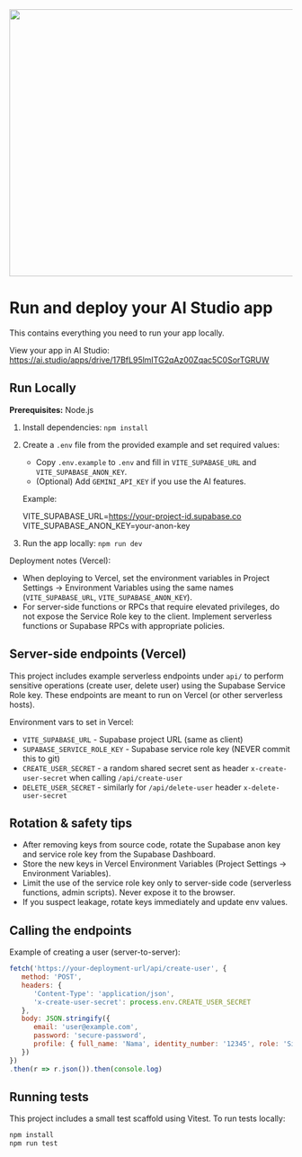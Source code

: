 <div align="center">
<img width="1200" height="475" alt="GHBanner" src="https://github.com/user-attachments/assets/0aa67016-6eaf-458a-adb2-6e31a0763ed6" />
</div>

# Run and deploy your AI Studio app

This contains everything you need to run your app locally.

View your app in AI Studio: https://ai.studio/apps/drive/17BfL95lmITG2qAz00Zqac5C0SorTGRUW

## Run Locally

**Prerequisites:**  Node.js


1. Install dependencies:
   `npm install`
2. Create a `.env` file from the provided example and set required values:
   - Copy `.env.example` to `.env` and fill in `VITE_SUPABASE_URL` and `VITE_SUPABASE_ANON_KEY`.
   - (Optional) Add `GEMINI_API_KEY` if you use the AI features.

   Example:

   VITE_SUPABASE_URL=https://your-project-id.supabase.co
   VITE_SUPABASE_ANON_KEY=your-anon-key

3. Run the app locally:
   `npm run dev`

Deployment notes (Vercel):
- When deploying to Vercel, set the environment variables in Project Settings -> Environment Variables using the same names (`VITE_SUPABASE_URL`, `VITE_SUPABASE_ANON_KEY`).
- For server-side functions or RPCs that require elevated privileges, do not expose the Service Role key to the client. Implement serverless functions or Supabase RPCs with appropriate policies.

Server-side endpoints (Vercel)
--------------------------------
This project includes example serverless endpoints under `api/` to perform sensitive operations (create user, delete user) using the Supabase Service Role key. These endpoints are meant to run on Vercel (or other serverless hosts).

Environment vars to set in Vercel:
- `VITE_SUPABASE_URL` - Supabase project URL (same as client)
- `SUPABASE_SERVICE_ROLE_KEY` - Supabase service role key (NEVER commit this to git)
- `CREATE_USER_SECRET` - a random shared secret sent as header `x-create-user-secret` when calling `/api/create-user`
- `DELETE_USER_SECRET` - similarly for `/api/delete-user` header `x-delete-user-secret`

Rotation & safety tips
----------------------
- After removing keys from source code, rotate the Supabase anon key and service role key from the Supabase Dashboard.
- Store the new keys in Vercel Environment Variables (Project Settings -> Environment Variables).
- Limit the use of the service role key only to server-side code (serverless functions, admin scripts). Never expose it to the browser.
- If you suspect leakage, rotate keys immediately and update env values.

Calling the endpoints
---------------------
Example of creating a user (server-to-server):

```js
fetch('https://your-deployment-url/api/create-user', {
   method: 'POST',
   headers: {
      'Content-Type': 'application/json',
      'x-create-user-secret': process.env.CREATE_USER_SECRET
   },
   body: JSON.stringify({
      email: 'user@example.com',
      password: 'secure-password',
      profile: { full_name: 'Nama', identity_number: '12345', role: 'Siswa' }
   })
})
.then(r => r.json()).then(console.log)
```

Running tests
-------------
This project includes a small test scaffold using Vitest. To run tests locally:

```bash
npm install
npm run test
```


